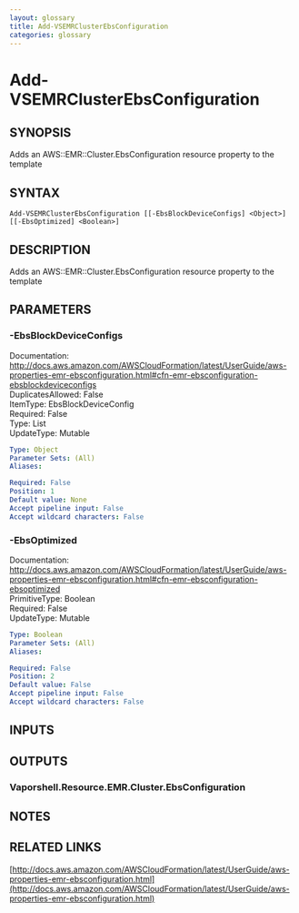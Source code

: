 ```yaml
---
layout: glossary
title: Add-VSEMRClusterEbsConfiguration
categories: glossary
---
```


# Add-VSEMRClusterEbsConfiguration

## SYNOPSIS
Adds an AWS::EMR::Cluster.EbsConfiguration resource property to the template

## SYNTAX

```
Add-VSEMRClusterEbsConfiguration [[-EbsBlockDeviceConfigs] <Object>] [[-EbsOptimized] <Boolean>]
```

## DESCRIPTION
Adds an AWS::EMR::Cluster.EbsConfiguration resource property to the template

## PARAMETERS

### -EbsBlockDeviceConfigs
Documentation: http://docs.aws.amazon.com/AWSCloudFormation/latest/UserGuide/aws-properties-emr-ebsconfiguration.html#cfn-emr-ebsconfiguration-ebsblockdeviceconfigs    
DuplicatesAllowed: False    
ItemType: EbsBlockDeviceConfig    
Required: False    
Type: List    
UpdateType: Mutable

```yaml
Type: Object
Parameter Sets: (All)
Aliases: 

Required: False
Position: 1
Default value: None
Accept pipeline input: False
Accept wildcard characters: False
```

### -EbsOptimized
Documentation: http://docs.aws.amazon.com/AWSCloudFormation/latest/UserGuide/aws-properties-emr-ebsconfiguration.html#cfn-emr-ebsconfiguration-ebsoptimized    
PrimitiveType: Boolean    
Required: False    
UpdateType: Mutable

```yaml
Type: Boolean
Parameter Sets: (All)
Aliases: 

Required: False
Position: 2
Default value: False
Accept pipeline input: False
Accept wildcard characters: False
```

## INPUTS

## OUTPUTS

### Vaporshell.Resource.EMR.Cluster.EbsConfiguration

## NOTES

## RELATED LINKS

[http://docs.aws.amazon.com/AWSCloudFormation/latest/UserGuide/aws-properties-emr-ebsconfiguration.html](http://docs.aws.amazon.com/AWSCloudFormation/latest/UserGuide/aws-properties-emr-ebsconfiguration.html)


